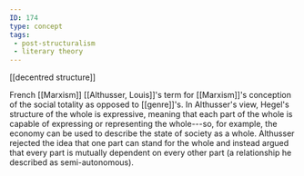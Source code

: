 ```yaml
---
ID: 174
type: concept
tags: 
 - post-structuralism
 - literary theory
---
```


[[decentred structure]]

 French
[[Marxism]] [[Althusser, Louis]]'s term for
[[Marxism]]'s conception of the
social totality as opposed to
[[genre]]'s. In Althusser's
view, Hegel's structure of the whole is expressive, meaning that each
part of the whole is capable of expressing or representing the
whole---so, for example, the economy can be used to describe the state
of society as a whole. Althusser rejected the idea that one part can
stand for the whole and instead argued that every part is mutually
dependent on every other part (a relationship he described as
semi-autonomous).
